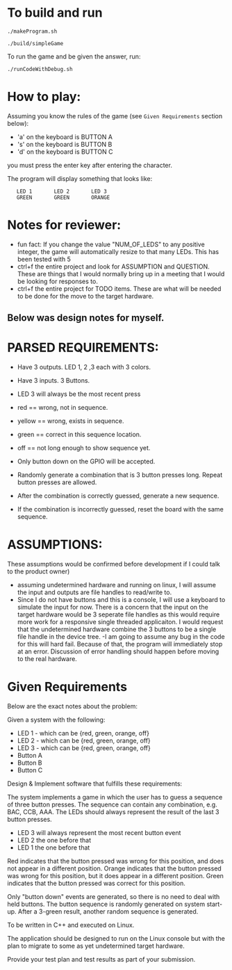 # To build and run

`./makeProgram.sh`

`./build/simpleGame`

To run the game and be given the answer, run:

`./runCodeWithDebug.sh`


# How to play:
Assuming you know the rules of the game (see `Given Requirements` section below):
- 'a' on the keyboard is BUTTON A
- 's' on the keyboard is BUTTON B
- 'd' on the keyboard is BUTTON C

you must press the enter key after entering the character. 

The program will display something that looks like:
```
   LED 1       LED 2       LED 3
   GREEN       GREEN       ORANGE 
```

# Notes for reviewer:
- fun fact: If you change the value "NUM_OF_LEDS" to any positive integer, the game will automatically resize to that many LEDs. This has been tested with 5
- ctrl+f the entire project and look for ASSUMPTION and QUESTION. These are things that I would normally bring up in a meeting that I would be looking for responses to. 
- ctrl+f the entire project for TODO items. These are what will be needed to be done for the move to the target hardware.




## Below was design notes for myself.











# PARSED REQUIREMENTS:
 - Have 3 outputs. LED 1, 2 ,3 each with 3 colors.
 - Have 3 inputs. 3 Buttons.
 - LED 3 will always be the most recent press
 - red == wrong, not in sequence.
 - yellow == wrong, exists in sequence.
 - green == correct in this sequence location.
 - off == not long enough to show sequence yet.
 - Only button down on the GPIO will be accepted.

 - Randomly generate a combination that is 3 button presses long. Repeat button presses are allowed.
 - After the combination is correctly guessed, generate a new sequence.
 - If the combination is incorrectly guessed, reset the board with the same sequence.


# ASSUMPTIONS: 
These assumptions would be confirmed before development if I could talk to the product owner)
 - assuming undetermined hardware and running on linux, I will assume the input and outputs are file handles to read/write to.
 - Since I do not have buttons and this is a console, I will use a keyboard to simulate the input for now. There is a concern that the input on the target hardware would be 3 seperate file handles as this would require more work for a responsive single threaded applicaiton. I would request that the undetermined hardware combine the 3 buttons to be a single file handle in the device tree.
 -I am going to assume any bug in the code for this will hard fail. Because of that, the program will immediately stop at an error. Discussion of error handling should happen before moving to the real hardware.


# Given Requirements
Below are the exact notes about the problem:

Given a system with the following:

 * LED 1 - which can be {red, green, orange, off}
 * LED 2 - which can be {red, green, orange, off}
 * LED 3 - which can be {red, green, orange, off}
 * Button A
 * Button B
 * Button C

Design & Implement software that fulfills these requirements:

  The system implements a game in which the user has to guess a sequence of three button presses.
  The sequence can contain any combination, e.g. BAC, CCB, AAA.
  The LEDs should always represent the result of the last 3 button presses.
   * LED 3 will always represent the most recent button event
   * LED 2 the one before that
   * LED 1 the one before that

  Red indicates that the button pressed was wrong for this position, and does not appear in a different position.
  Orange indicates that the button pressed was wrong for this position, but it does appear in a different position.
  Green indicates that the button pressed was correct for this position.

  Only "button down" events are generated, so there is no need to deal with held buttons.
  The button sequence is randomly generated on system start-up. 
  After a 3-green result, another random sequence is generated.

  To be written in C++ and executed on Linux.

  The application should be designed to run on the Linux console but with the plan to migrate to some as yet undetermined target hardware.

Provide your test plan and test results as part of your submission.